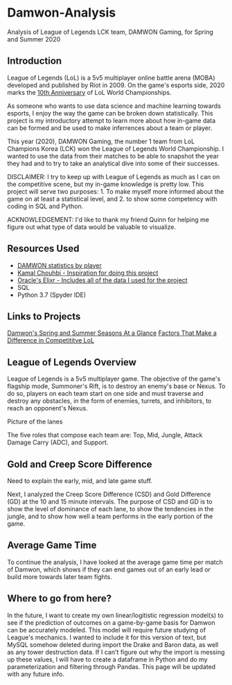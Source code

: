 # Damwon-Analysis
Analysis of League of Legends LCK team, DAMWON Gaming, for Spring and Summer 2020 

## Introduction
League of Legends (LoL) is a 5v5 multiplayer online battle arena (MOBA) developed and published by Riot in 2009. On the game's esports side, 2020 marks the [10th Anniversary](https://www.espn.com/esports/story/_/id/29954672/ten-years-worlds-league-legends-world-championship-oral-history) of LoL World Championships.

As someone who wants to use data science and machine learning towards esports, I enjoy the way the game can be broken down statistically. This project is my introductory attempt to learn more about how in-game data can be formed and be used to make inferrences about a team or player. 

This year (2020), DAMWON Gaming, the number 1 team from LoL Champions Korea (LCK) won the League of Legends World Championship. I wanted to use the data from their matches to be able to snapshot the year they had and to try to take an analytical dive into some of their successes.   

DISCLAIMER: I try to keep up with League of Legends as much as I can on the competitive scene, but my in-game knowledge is pretty low. This project will serve two purposes: 1. To make myself more informed about the game on at least a statistical level, and 2. to show some competency with coding in SQL and Python. 

ACKNOWLEDGEMENT: I'd like to thank my friend Quinn for helping me figure out what type of data would be valuable to visualize. 

## Resources Used 
- [DAMWON statistics by player](https://lol.gamepedia.com/DAMWON_Gaming/Statistics/2020)    
- [Kamal Chouhbi - Inspiration for doing this project](https://towardsdatascience.com/what-is-like-to-be-a-data-scientist-with-a-passion-for-gaming-43c067ad6415)  
- [Oracle's Elixr - Includes all of the data I used for the project](https://oracleselixir.com/tools/downloads)  
- SQL  
- Python 3.7 (Spyder IDE)  

## Links to Projects
[Damwon's Spring and Summer Seasons At a Glance]()
[Factors That Make a Difference in Competititve LoL]()

## League of Legends Overview
League of Legends is a 5v5 multiplayer game. The objective of the game's flagship mode, Summoner's Rift, is to destroy an enemy's base or Nexus. To do so, players on each team start on one side and must traverse and destroy any obstacles, in the form of enemies, turrets, and inhibitors, to reach an opponent's Nexus. 

Picture of the lanes

The five roles that compose each team are: Top, Mid, Jungle, Attack Damage Carry (ADC), and Support. 

## Gold and Creep Score Difference
Need to explain the early, mid, and late game stuff. 

Next, I analyzed the Creep Score Difference (CSD) and Gold Difference (GD) at the 10 and 15 minute intervals. The purpose of CSD and GD is to show the level of dominance of each lane, to show the tendencies in the jungle, and to show how well a team performs in the early portion of the game. 

## Average Game Time
To continue the analysis, I have looked at the average game time per match of Damwon, which shows if they can end games out of an early lead or build more towards later team fights. 


## Where to go from here?
In the future, I want to create my own linear/logitistic regression model(s) to see if the prediction of outcomes on a game-by-game basis for Damwon can be accurately modeled. This model will require future studying of League's mechanics. I wanted to include it for this version of text, but MySQL somehow deleted during import the Drake and Baron data, as well as any tower destruction data. If I can't figure out why the import is messing up these values, I will have to create a dataframe in Python and do my parameterization and filtering through Pandas. This page will be updated with any future info.  
